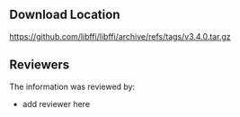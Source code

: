 ## Download Location


https://github.com/libffi/libffi/archive/refs/tags/v3.4.0.tar.gz

## Reviewers

The information was reviewed by:

* add reviewer here